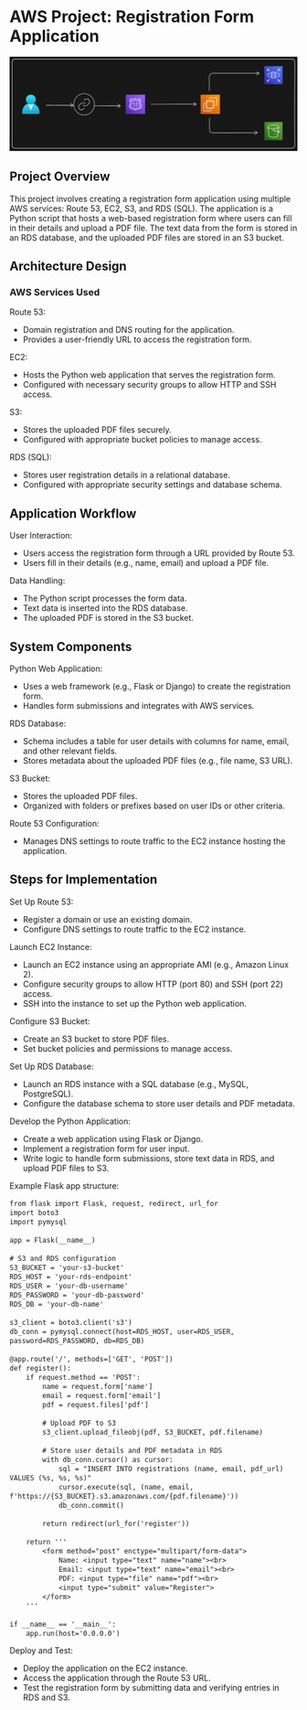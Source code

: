 # AWS Project: Registration Form Application

<img src="https://github.com/Harsh971/AWS-Projects/blob/main/AWS%20EC2/Regrestration%20Page%201/architecture.png"></img>

## Project Overview
This project involves creating a registration form application using multiple AWS services: Route 53, EC2, S3, and RDS (SQL). The application is a Python script that hosts a web-based registration form where users can fill in their details and upload a PDF file. The text data from the form is stored in an RDS database, and the uploaded PDF files are stored in an S3 bucket.

## Architecture Design
### AWS Services Used
Route 53:

- Domain registration and DNS routing for the application.
- Provides a user-friendly URL to access the registration form.

EC2:

- Hosts the Python web application that serves the registration form.
- Configured with necessary security groups to allow HTTP and SSH access.

S3:

- Stores the uploaded PDF files securely.
- Configured with appropriate bucket policies to manage access.

RDS (SQL):

- Stores user registration details in a relational database.
- Configured with appropriate security settings and database schema.

## Application Workflow
User Interaction:

- Users access the registration form through a URL provided by Route 53.
- Users fill in their details (e.g., name, email) and upload a PDF file.

Data Handling:

- The Python script processes the form data.
- Text data is inserted into the RDS database.
- The uploaded PDF is stored in the S3 bucket.

## System Components
Python Web Application:

- Uses a web framework (e.g., Flask or Django) to create the registration form.
- Handles form submissions and integrates with AWS services.

RDS Database:

- Schema includes a table for user details with columns for name, email, and other relevant fields.
- Stores metadata about the uploaded PDF files (e.g., file name, S3 URL).

S3 Bucket:

- Stores the uploaded PDF files.
- Organized with folders or prefixes based on user IDs or other criteria.

Route 53 Configuration:

- Manages DNS settings to route traffic to the EC2 instance hosting the application.

## Steps for Implementation
Set Up Route 53:

- Register a domain or use an existing domain.
- Configure DNS settings to route traffic to the EC2 instance.

Launch EC2 Instance:

- Launch an EC2 instance using an appropriate AMI (e.g., Amazon Linux 2).
- Configure security groups to allow HTTP (port 80) and SSH (port 22) access.
- SSH into the instance to set up the Python web application.

Configure S3 Bucket:

- Create an S3 bucket to store PDF files.
- Set bucket policies and permissions to manage access.

Set Up RDS Database:

- Launch an RDS instance with a SQL database (e.g., MySQL, PostgreSQL).
- Configure the database schema to store user details and PDF metadata.

Develop the Python Application:

- Create a web application using Flask or Django.
- Implement a registration form for user input.
- Write logic to handle form submissions, store text data in RDS, and upload PDF files to S3.

Example Flask app structure:
```
from flask import Flask, request, redirect, url_for
import boto3
import pymysql

app = Flask(__name__)

# S3 and RDS configuration
S3_BUCKET = 'your-s3-bucket'
RDS_HOST = 'your-rds-endpoint'
RDS_USER = 'your-db-username'
RDS_PASSWORD = 'your-db-password'
RDS_DB = 'your-db-name'

s3_client = boto3.client('s3')
db_conn = pymysql.connect(host=RDS_HOST, user=RDS_USER, password=RDS_PASSWORD, db=RDS_DB)

@app.route('/', methods=['GET', 'POST'])
def register():
    if request.method == 'POST':
        name = request.form['name']
        email = request.form['email']
        pdf = request.files['pdf']

        # Upload PDF to S3
        s3_client.upload_fileobj(pdf, S3_BUCKET, pdf.filename)

        # Store user details and PDF metadata in RDS
        with db_conn.cursor() as cursor:
            sql = "INSERT INTO registrations (name, email, pdf_url) VALUES (%s, %s, %s)"
            cursor.execute(sql, (name, email, f'https://{S3_BUCKET}.s3.amazonaws.com/{pdf.filename}'))
            db_conn.commit()

        return redirect(url_for('register'))

    return '''
        <form method="post" enctype="multipart/form-data">
            Name: <input type="text" name="name"><br>
            Email: <input type="text" name="email"><br>
            PDF: <input type="file" name="pdf"><br>
            <input type="submit" value="Register">
        </form>
    '''

if __name__ == '__main__':
    app.run(host='0.0.0.0')
```

Deploy and Test:

- Deploy the application on the EC2 instance.
- Access the application through the Route 53 URL.
- Test the registration form by submitting data and verifying entries in RDS and S3.